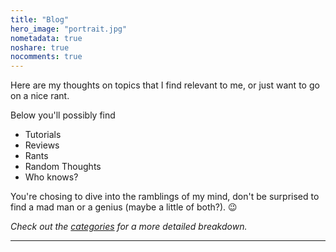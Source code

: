 ```yaml
---
title: "Blog"
hero_image: "portrait.jpg"
nometadata: true
noshare: true
nocomments: true
---
```


Here are my thoughts on topics that I find relevant to me, or just want to go
on a nice rant.

Below you'll possibly find

* Tutorials
* Reviews
* Rants
* Random Thoughts
* Who knows?

You're chosing to dive into the ramblings of my mind, don't be surprised to
find a mad man or a genius (maybe a little of both?). :wink:

<em>Check out the [categories](/categories) for a more detailed breakdown.</em>

---
